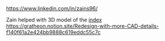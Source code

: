 https://www.linkedin.com/in/zains96/

Zain helped with 3D model of the [index](../../products/robotic-beehive/index.md)
https://gratheon.notion.site/Redesign-with-more-CAD-details-f140f61a2e424bb9888c619eddc55c7c